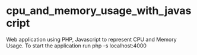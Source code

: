 # cpu_and_memory_usage_with_javascript
Web application using PHP, Javascript to represent CPU and Memory Usage. To start the application run php -s localhost:4000
